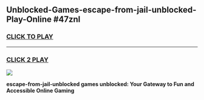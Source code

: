 
## Unblocked-Games-escape-from-jail-unblocked-Play-Online #47znl
<h3>
<a href="https://news.freeplayer.one?title=escape-from-jail-unblocked&ref=3">CLICK TO PLAY</a></h3>
<hr>

<h3>
<a href="https://news.freeplayer.one?title=escape-from-jail-unblocked&ref=3">CLICK 2 PLAY</a>
  
</h3>

<a href="https://news.freeplayer.one?title=escape-from-jail-unblocked&ref=3"><img src="https://clearcache.store/games.png"></a>


**escape-from-jail-unblocked games unblocked: Your Gateway to Fun and Accessible Online Gaming**

